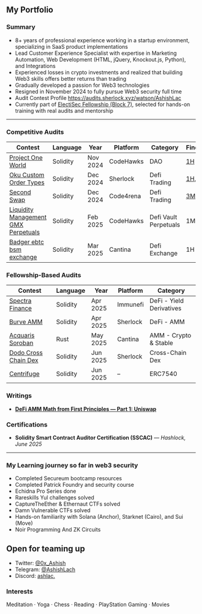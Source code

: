 ## My Portfolio

### Summary

- 8+ years of professional experience working in a startup environment, specializing in SaaS product implementations  
- Lead Customer Experience Specialist with expertise in Marketing Automation, Web Development (HTML, jQuery, Knockout.js, Python), and Integrations  
- Experienced losses in crypto investments and realized that building Web3 skills offers better returns than trading  
- Gradually developed a passion for Web3 technologies  
- Resigned in November 2024 to fully pursue Web3 security full time
- Audit Contest Profile <a href="https://audits.sherlock.xyz/watson/AshishLac" target="_blank">https://audits.sherlock.xyz/watson/AshishLac</a>  
- Currently part of [ElectiSec Fellowship (Block 7)](https://electisec.com/fellowships), selected for hands-on training with real audits and mentorship

---

### Competitive Audits

| Contest        | Language | Year    | Platform    | Category                        | Findings |
|----------------|----------|---------|-------------|----------------------------------|----------|
| <a href="https://codehawks.cyfrin.io/c/2024-11-one-world/results?lt=contest&sc=reward&sj=reward&page=1&t=leaderboard" target="_blank">Project One World</a> | Solidity | Nov 2024 | CodeHawks  | DAO                              | <a href="https://codehawks.cyfrin.io/c/2024-11-one-world/s/287" target="_blank">1H</a> |
| <a href="https://audits.sherlock.xyz/contests/641" target="_blank">Oku Custom Order Types</a> | Solidity | Dec 2024 | Sherlock   | Defi Trading                     | <a href="https://audits.sherlock.xyz/contests/641/report" target="_blank">1H, 1M</a> |
| <a href="https://code4rena.com/audits/2024-12-secondswap" target="_blank">Second Swap</a> | Solidity | Dec 2024 | Code4rena  | Defi Trading                     | <a href="https://code4rena.com/reports/2024-12-secondswap" target="_blank">3M</a> |
| <a href="https://codehawks.cyfrin.io/c/2025-02-gamma" target="_blank">Liquidity Management GMX Perpetuals</a> | Solidity | Feb 2025 | CodeHawks  | Defi Vault Perpetuals           | 1M |
| <a href="https://cantina.xyz/competitions/f57ffb47-0ded-4f04-bcec-ecd7d47fad58" target="_blank">Badger ebtc bsm exchange</a> | Solidity | Mar 2025 | Cantina    | Defi Exchange                    | 1H |

### Fellowship-Based Audits

| Contest                                | Language | Year      | Platform   | Category                   |
|----------------------------------------|----------|-----------|------------|----------------------------|
| <a href="https://immunefi.com/audit-competition/audit-comp-spectra-finance/information/?utm_source=explore_results" target="_blank">Spectra Finance</a> | Solidity | Apr 2025 | Immunefi  | DeFi - Yield Derivatives   |
| <a href="https://audits.sherlock.xyz/contests/858" target="_blank">Burve AMM</a> | Solidity | Apr 2025 | Sherlock   | DeFi - AMM                 |
| <a href="https://cantina.xyz/competitions/990ce947-05da-443e-b397-be38a65f0bff" target="_blank">Acquaris Soroban</a> | Rust     | May 2025 | Cantina    | AMM - Crypto & Stable      |
| <a href="https://audits.sherlock.xyz/contests/991" target="_blank">Dodo Cross Chain Dex</a> | Solidity | Jun 2025 | Sherlock   | Cross-Chain Dex            |
| <a href="https://github.com/centrifuge/protocol-v3/tree/57b6ed25c861664307f0ce283e0fc8c6b2b83111" target="_blank">Centrifuge</a> | Solidity | Jun 2025 | –          | ERC7540                    |

### Writings

- <a href="https://techfund.jp/en/media/amm-math-first-principles-part1" target="_blank">**DeFi AMM Math from First Principles — Part 1: Uniswap**</a>

### Certifications
- **Solidity Smart Contract Auditor Certification (SSCAC)** — *Hashlock, June 2025*  


---

### My Learning journey so far in web3 security

- Completed Secureum bootcamp resources  
- Completed Patrick Foundry and security course  
- Echidna Pro Series done  
- Rareskills Yul challenges solved  
- CaptureTheEther & Ethernaut CTFs solved  
- Damn Vulnerable CTFs solved  
- Hands-on familiarity with Solana (Anchor), Starknet (Cairo), and Sui (Move)
- Noir Programming And ZK Circuits

## Open for teaming up

- Twitter: <a href="https://x.com/0x_Ashish" target="_blank">@0x_Ashish</a>  
- Telegram: <a href="https://t.me/AshishLach" target="_blank">@AshishLach</a>  
- Discord: <a href="https://discordapp.com/users/ashlac." target="_blank">ashlac.</a>  

### Interests

Meditation · Yoga · Chess · Reading · PlayStation Gaming · Movies

